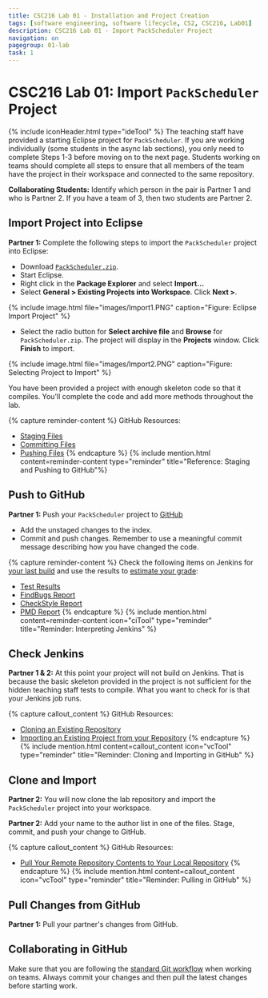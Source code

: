 ```yaml
---
title: CSC216 Lab 01 - Installation and Project Creation
tags: [software engineering, software lifecycle, CS2, CSC216, Lab01]
description: CSC216 Lab 01 - Import PackScheduler Project
navigation: on
pagegroup: 01-lab
task: 1
---
```


# CSC216 Lab 01: Import `PackScheduler` Project
{% include iconHeader.html type="ideTool" %}
The teaching staff have provided a starting Eclipse project for `PackScheduler`.  If you are working individually (some students in the async lab sections), you only need to complete Steps 1-3 before moving on to the next page.  Students working on teams should complete all steps to ensure that all members of the team have the project in their workspace and connected to the same repository.

**Collaborating Students:** Identify which person in the pair is Partner 1 and who is Partner 2.  If you have a team of 3, then two students are Partner 2.


## Import Project into Eclipse
**Partner 1:** Complete the following steps to import the `PackScheduler` project into Eclipse:

  * Download [`PackScheduler.zip`](files/PackScheduler.zip).  
  * Start Eclipse.
  * Right click in the **Package Explorer** and select **Import...**
  * Select **General > Existing Projects into Workspace**.  Click **Next >**.

    
{% include image.html file="images/Import1.PNG" caption="Figure: Eclipse Import Project" %} 
    
  * Select the radio button for **Select archive file** and **Browse** for `PackScheduler.zip`.  The project will display in the **Projects** window.  Click **Finish** to import.
  

{% include image.html file="images/Import2.PNG" caption="Figure: Selecting Project to Import" %} 
    
You have been provided a project with enough skeleton code so that it compiles.  You'll complete the code and add more methods throughout the lab.

{% capture reminder-content %} 
GitHub Resources:

  * [Staging Files](https://pages.github.ncsu.edu/engr-csc-software-development/practices-tools/git/git-staging)
  * [Committing Files](https://pages.github.ncsu.edu/engr-csc-software-development/practices-tools/git/git-commit)
  * [Pushing Files](https://pages.github.ncsu.edu/engr-csc-software-development/practices-tools/git/git-push)
{% endcapture %} {% include mention.html content=reminder-content type="reminder" title="Reference: Staging and Pushing to GitHub"%}
## Push to GitHub
**Partner 1:** Push your `PackScheduler` project to [GitHub](https://github.ncsu.edu)

  * Add the unstaged changes to the index.
  * Commit and push changes.  Remember to use a meaningful commit message describing how you have changed the code.  


{% capture reminder-content %}
Check the following items on Jenkins for [your last build](https://pages.github.ncsu.edu/engr-csc-software-development/practices-tools/jenkins/#build-summary-page) and use the results to [estimate your grade](https://pages.github.ncsu.edu/engr-csc-software-development/practices-tools/jenkins/#grade-estimation-example):

  * [Test Results](https://pages.github.ncsu.edu/engr-csc-software-development/practices-tools/jenkins/#test-results)
  * [FindBugs Report](https://pages.github.ncsu.edu/engr-csc-software-development/practices-tools/jenkins/#findbugs-report)
  * [CheckStyle Report](https://pages.github.ncsu.edu/engr-csc-software-development/practices-tools/jenkins/#checkstyle-report)
  * [PMD Report](https://pages.github.ncsu.edu/engr-csc-software-development/practices-tools/jenkins/#pmd-report)
{% endcapture %}
{% include mention.html content=reminder-content icon="ciTool" type="reminder" title="Reminder: Interpreting Jenkins" %}
## Check Jenkins
**Partner 1 & 2:** At this point your project will not build on Jenkins.  That is because the basic skeleton provided in the project is not sufficient for the hidden teaching staff tests to compile.  What you want to check for is that your Jenkins job runs.




{% capture callout_content %}
GitHub Resources:

  * [Cloning an Existing Repository](https://pages.github.ncsu.edu/engr-csc-software-development/practices-tools/git/git-clone)
  * [Importing an Existing Project from your Repository](https://pages.github.ncsu.edu/engr-csc-software-development/practices-tools/git/git-import.html)
{% endcapture %}
{% include mention.html content=callout_content icon="vcTool" type="reminder" title="Reminder: Cloning and Importing in GitHub" %}
## Clone and Import
**Partner 2:** You will now clone the lab repository and import the `PackScheduler` project into your workspace.




**Partner 2:** Add your name to the author list in one of the files.  Stage, commit, and push your change to GitHub.

{% capture callout_content %}
GitHub Resources:

  * [Pull Your Remote Repository Contents to Your Local Repository](https://pages.github.ncsu.edu/engr-csc-software-development/practices-tools/git/git-pull)
{% endcapture %}
{% include mention.html content=callout_content icon="vcTool" type="reminder" title="Reminder: Pulling in GitHub" %}
## Pull Changes from GitHub
**Partner 1:** Pull your partner's changes from GitHub.





## Collaborating in GitHub
Make sure that you are following the [standard Git workflow](https://pages.github.ncsu.edu/engr-csc-software-development/practices-tools/git/git-workflow) when working on teams.  Always commit your changes and then pull the latest changes before starting work.

